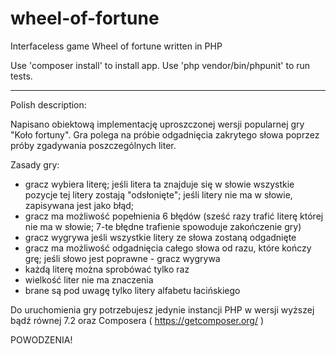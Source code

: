 # wheel-of-fortune
Interfaceless game Wheel of fortune written in PHP

Use 'composer install' to install app.
Use 'php vendor/bin/phpunit' to run tests.

--------------------------------------------------

Polish description:

Napisano obiektową implementację uproszczonej wersji popularnej gry "Koło fortuny". Gra polega na próbie odgadnięcia zakrytego słowa poprzez próby zgadywania poszczególnych liter.

Zasady gry:
- gracz wybiera literę; jeśli litera ta znajduje się w słowie wszystkie pozycje tej litery zostają "odsłonięte"; jeśli litery nie ma w słowie, zapisywana jest jako błąd;
- gracz ma możliwość popełnienia 6 błędów (sześć razy trafić literę której nie ma w słowie; 7-te błędne trafienie spowoduje zakończenie gry)
- gracz wygrywa jeśli wszystkie litery ze słowa zostaną odgadnięte
- gracz ma możliwość odgadnięcia całego słowa od razu, które kończy grę; jeśli słowo jest poprawne - gracz wygrywa
- każdą literę można sprobówać tylko raz
- wielkość liter nie ma znaczenia
- brane są pod uwagę tylko litery alfabetu łacińskiego

Do uruchomienia gry potrzebujesz jedynie instancji PHP w wersji wyższej bądź równej 7.2 oraz Composera (​ https://getcomposer.org/​ )

POWODZENIA!
